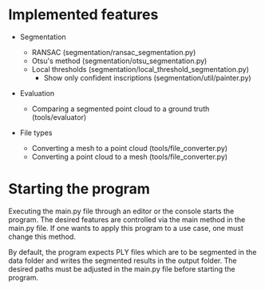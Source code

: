 # Implemented features

- Segmentation
  - RANSAC (segmentation/ransac_segmentation.py)
  - Otsu's method (segmentation/otsu_segmentation.py)
  - Local thresholds (segmentation/local_threshold_segmentation.py)
    - Show only confident inscriptions (segmentation/util/painter.py)


- Evaluation
  - Comparing a segmented point cloud to a ground truth (tools/evaluator)


- File types
  - Converting a mesh to a point cloud (tools/file_converter.py)
  - Converting a point cloud to a mesh  (tools/file_converter.py)


# Starting the program

Executing the main.py file through an editor or the console starts the program. The desired features are controlled via the main method in the main.py file. If one wants to apply this program to a use case, one must change this method.

By default, the program expects PLY files which are to be segmented in the data folder and writes the segmented results in the output folder. The desired paths must be adjusted in the main.py file before starting the program.